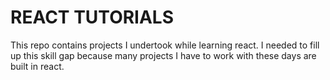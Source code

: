 # REACT TUTORIALS

This repo contains projects I undertook while learning react. I needed to fill up this skill gap because many projects I have to work with these days are built in react.
